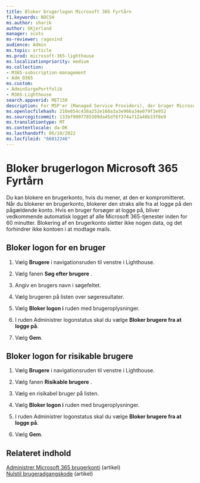 ```yaml
---
title: Bloker brugerlogon Microsoft 365 Fyrtårn
f1.keywords: NOCSH
ms.author: sharik
author: SKjerland
manager: scotv
ms-reviewer: ragovind
audience: Admin
ms.topic: article
ms.prod: microsoft-365-lighthouse
ms.localizationpriority: medium
ms.collection:
- M365-subscription-management
- Adm_O365
ms.custom:
- AdminSurgePortfolib
- M365-Lighthouse
search.appverid: MET150
description: For MSP'er (Managed Service Providers), der bruger Microsoft 365 Lighthouse, kan du få mere at vide om, hvordan du blokerer en brugerkonto, hvis du mener, at den er kompromitteret, så brugerne ikke kan logge på.
ms.openlocfilehash: 210e854c438a252e160a3a3e966a34e079f3e952
ms.sourcegitcommit: 133bf9097785309da45df6f374a712a48b33f8e9
ms.translationtype: MT
ms.contentlocale: da-DK
ms.lasthandoff: 06/10/2022
ms.locfileid: "66012246"
---
```

# <a name="block-user-sign-in-in-microsoft-365-lighthouse"></a>Bloker brugerlogon Microsoft 365 Fyrtårn

Du kan blokere en brugerkonto, hvis du mener, at den er kompromitteret. Når du blokerer en brugerkonto, blokerer den straks alle fra at logge på den pågældende konto. Hvis en bruger forsøger at logge på, bliver vedkommende automatisk logget af alle Microsoft 365-tjenester inden for 60 minutter. Blokering af en brugerkonto sletter ikke nogen data, og det forhindrer ikke kontoen i at modtage mails.

## <a name="block-sign-in-for-a-user"></a>Bloker logon for en bruger

1. Vælg **Brugere** i navigationsruden til venstre i Lighthouse.

2. Vælg fanen **Søg efter brugere** .

3. Angiv en brugers navn i søgefeltet.

4. Vælg brugeren på listen over søgeresultater.

5. Vælg **Bloker logon i** ruden med brugeroplysninger.

6. I ruden Administrer logonstatus skal du vælge **Bloker brugere fra at logge på**.

7. Vælg **Gem**.

## <a name="block-sign-in-for-risky-users"></a>Bloker logon for risikable brugere

1. Vælg **Brugere** i navigationsruden til venstre i Lighthouse.

2. Vælg fanen **Risikable brugere** .

3. Vælg en risikabel bruger på listen.

4. Vælg **Bloker logon i** ruden med brugeroplysninger.

5. I ruden Administrer logonstatus skal du vælge **Bloker brugere fra at logge på**.

6. Vælg **Gem**.

## <a name="related-content"></a>Relateret indhold

[Administrer Microsoft 365 brugerkonti](../enterprise/manage-microsoft-365-accounts.md) (artikel)\
[Nulstil brugeradgangskode](m365-lighthouse-reset-user-password.md) (artikel)
